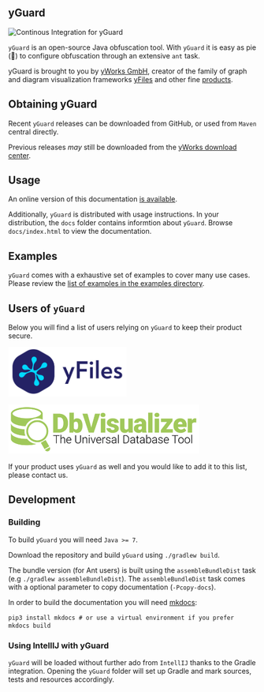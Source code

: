 yGuard
------

![Continous Integration for yGuard](https://github.com/yWorks/yGuard/workflows/Continous%20Integration%20for%20yGuard/badge.svg)

`yGuard` is an open-source Java obfuscation tool. With `yGuard` it is easy as pie (🍰) to configure obfuscation through an extensive `ant` task.

yGuard is brought to you by [yWorks GmbH](https://www.yworks.com/), creator of the family of graph and diagram visualization frameworks [yFiles](https://www.yworks.com/yfiles) and other fine [products](https://www.yworks.com/products).

## Obtaining yGuard

Recent `yGuard` releases can be downloaded from GitHub, or used from `Maven` central directly.

Previous releases _may_ still be downloaded from the [yWorks download center](https://www.yworks.com/downloads#yGuard).

## Usage

An online version of this documentation [is available](https://yworks.github.io/yGuard/).

Additionally, `yGuard` is distributed with usage instructions. In your distribution, the `docs` folder contains informtion about `yGuard`. Browse `docs/index.html` to view the documentation.

## Examples

`yGuard` comes with a exhaustive set of examples to cover many use cases. Please review the [list of examples in the examples directory](./examples).

## Users of `yGuard`

Below you will find a list of users relying on `yGuard` to keep their product secure.

[<img src="docs/img/yFiles-text.svg" height="100"/>](https://www.yworks.com/products/yfiles)

[<img src="docs/img/dbvissplash.png" height="100"/>](https://www.dbvis.com/)

If your product uses `yGuard` as well and you would like to add it to this list, please contact us.

## Development

### Building

To build `yGuard` you will need `Java >= 7`.

Download the repository and build `yGuard` using `./gradlew build`.

The bundle version (for Ant users) is built using the `assembleBundleDist` task (e.g `./gradlew assembleBundleDist`).
The `assembleBundleDist` task comes with a optional parameter to copy documentation (`-Pcopy-docs`).

In order to build the documentation you will need [mkdocs](https://www.mkdocs.org/):

```
pip3 install mkdocs # or use a virtual environment if you prefer
mkdocs build
``` 

### Using IntellIJ with yGuard

`yGuard` will be loaded without further ado from `IntellIJ` thanks to the Gradle integration.
Opening the `yGuard` folder will set up Gradle and mark sources, tests and resources accordingly.
